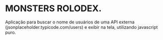 # MONSTERS ROLODEX.

Aplicação para buscar o nome de usuários de uma API externa (jsonplaceholder.typicode.com/users) e exibir na tela, utilizando javascript puro.
